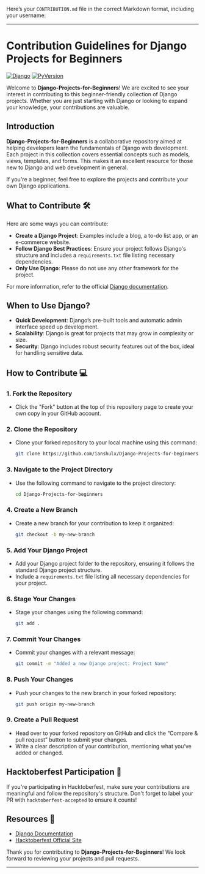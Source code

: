 Here’s your `CONTRIBUTION.md` file in the correct Markdown format, including your username:

---

# Contribution Guidelines for Django Projects for Beginners

[![Django](https://img.shields.io/badge/Python-Django-green)](https://www.djangoproject.com/)
[![PyVersion](https://img.shields.io/pypi/pyversions/djangocms-installer.svg?style=flat-square)](https://pypi.python.org/pypi/djangocms-installer)

Welcome to **Django-Projects-for-Beginners**! We are excited to see your interest in contributing to this beginner-friendly collection of Django projects. Whether you are just starting with Django or looking to expand your knowledge, your contributions are valuable.

## Introduction

**Django-Projects-for-Beginners** is a collaborative repository aimed at helping developers learn the fundamentals of Django web development. Each project in this collection covers essential concepts such as models, views, templates, and forms. This makes it an excellent resource for those new to Django and web development in general.

If you're a beginner, feel free to explore the projects and contribute your own Django applications.

## What to Contribute 🛠️

Here are some ways you can contribute:

- **Create a Django Project**: Examples include a blog, a to-do list app, or an e-commerce website.
- **Follow Django Best Practices**: Ensure your project follows Django's structure and includes a `requirements.txt` file listing necessary dependencies.
- **Only Use Django**: Please do not use any other framework for the project.

For more information, refer to the official [Django documentation](https://docs.djangoproject.com/en/stable/).

## When to Use Django?

- **Quick Development**: Django’s pre-built tools and automatic admin interface speed up development.
- **Scalability**: Django is great for projects that may grow in complexity or size.
- **Security**: Django includes robust security features out of the box, ideal for handling sensitive data.

## How to Contribute 💻

### 1. Fork the Repository

- Click the "Fork" button at the top of this repository page to create your own copy in your GitHub account.

### 2. Clone the Repository

- Clone your forked repository to your local machine using this command:
   ```bash
   git clone https://github.com/ianshulx/Django-Projects-for-beginners.git
   ```

### 3. Navigate to the Project Directory

- Use the following command to navigate to the project directory:
   ```bash
   cd Django-Projects-for-beginners
   ```

### 4. Create a New Branch

- Create a new branch for your contribution to keep it organized:
   ```bash
   git checkout -b my-new-branch
   ```

### 5. Add Your Django Project

- Add your Django project folder to the repository, ensuring it follows the standard Django project structure.
- Include a `requirements.txt` file listing all necessary dependencies for your project.

### 6. Stage Your Changes

- Stage your changes using the following command:
   ```bash
   git add .
   ```

### 7. Commit Your Changes

- Commit your changes with a relevant message:
   ```bash
   git commit -m "Added a new Django project: Project Name"
   ```

### 8. Push Your Changes

- Push your changes to the new branch in your forked repository:
   ```bash
   git push origin my-new-branch
   ```

### 9. Create a Pull Request

- Head over to your forked repository on GitHub and click the “Compare & pull request” button to submit your changes.
- Write a clear description of your contribution, mentioning what you’ve added or changed.

## Hacktoberfest Participation 🎃

If you're participating in Hacktoberfest, make sure your contributions are meaningful and follow the repository's structure. Don't forget to label your PR with `hacktoberfest-accepted` to ensure it counts!

## Resources 📖

- [Django Documentation](https://docs.djangoproject.com/en/stable/)
- [Hacktoberfest Official Site](https://hacktoberfest.com/)

Thank you for contributing to **Django-Projects-for-Beginners**! We look forward to reviewing your projects and pull requests.

---

